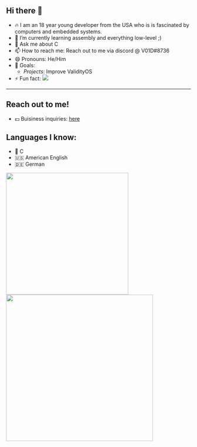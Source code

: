 ## Hi there 👋

- 🔥 I am an 18 year young developer from the USA who is is fascinated by computers and embedded systems.
- 🌱 I’m currently learning assembly and everything low-level ;) 
- 💬 Ask me about C
- 📫 How to reach me: Reach out to me via discord @ V01D#8736
- 😄 Pronouns: He/Him
- 🏁 Goals:
  - *Projects*: Improve ValidityOS
- ⚡ Fun fact:  ![](https://komarev.com/ghpvc/?username=V01D-NULL)

<hr>

## Reach out to me!
- 💵 Buisiness inquiries: [here][1]


## Languages I know:
- 👴 C
- 🇺🇸 American English
- 🇩🇪 German

<!-- This will place the images next to eachother -->
<a href="#">
  <img align="center" src="https://github-readme-stats.vercel.app/api/top-langs/?username=V01D-NULL&layout=compact" width="333" />
</a>
<a href="#">
  <img align="center" src="https://github-readme-stats.vercel.app/api?username=V01D-NULL&show_icons=true" width="400"/>
</a>

<!-- All sorts of links -->
[1]: mailto:timstert23@gmail.com
